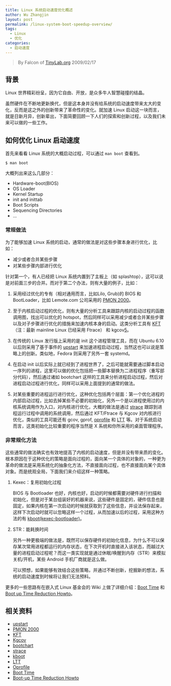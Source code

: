 ```yaml
---
title: Linux 系统启动速度优化概述
author: Wu Zhangjin
layout: post
permalink: /linux-system-boot-speedup-overview/
tags:
  - Linux
  - 优化
categories:
  - 启动速度
---
```


> By Falcon of [TinyLab.org][1]
> 2009/02/17


## 背景

Linux 世界精彩纷呈，因为它自由、开放，是众多牛人智慧碰撞的结晶。

虽然硬件在不断地更新换代，但是这本身并没有给系统的启动速度带来太大的变化，反而是这之外的创新带来了革命性的变化。就加速 Linux 启动这一块而言，就是日新月异，创新辈出，下面简要回顾一下人们的探索和创新过程，以及我们未来可以做的一些工作。

## 如何优化 Linux 启动速度

首先来看看 Linux 系统的大概启动过程，可以通过 `man boot` 查看到。

    $ man boot


大概列出来这么几部分：

  * Hardware-boot(BIOS)
  * OS Loader
  * Kernel Startup
  * init and inittab
  * Boot Scripts
  * Sequencing Directories
  * &#8230;

### 常规做法

为了能够加速 Linux 系统的启动，通常的做法是对这些步骤本身进行优化，比如：

  * 减少或者合并某些步骤
  * 对某些步骤内部进行优化

针对第一个，有人已经把 Linux 系统内置到了主板上（如 splashtop），这可以说是对前面三步的合并。而对于第二个办法，则有大量的例子，比如：

  1. 采用经过优化的专有（相对通用而言，比如Lilo, Grub)的 BIOS 和 BootLoader，比如 Lemote.com 公司采用的 [PMON 2000][2]。

  2. 至于内核启动过程的优化，则有大量的分析工具来跟踪内核的启动过程的函数调用图，找出可以优化的 hotspot，然后同样可以采用减少或者合并某些步骤以及对子步骤进行优化的措施来加速内核本身的启动。这类分析工具有 [KFT][3]（注：最新 mainline Linux 已经采用 Ftrace） 和 kgcov[5][4]。

  3. 在传统的 Linux 发行版上采用的是 init 这个进程管理工具，而在 Ubuntu 6.10 以后则采用了基于事件的 [upstart][5] 来加速进程启动过程，当然这也可以说是策略上的创新。类似地，Fedora 则采用了另外一套 systemd。

  4. 在启动 init 以后实际上就已经到了进程世界了，之后可能就需要通过脚本启动一序列的进程，这里可以做的优化包括把一些脚本替换为二进程程序（重写部分代码），然后通过诸如 bootchart 这样的工具来分析进程启动过程，然后对进程启动过程进行优化，同样可以采用上面提到的通常的做法。

  5. 对某些重要的进程运行进行优化，这种优化包括两个层面：第一个优化进程的内部启动过程，比如去掉某些不必要的初始化，另外一个是以进程使用过的内核系统调用作为入口，对内核进行优化，大概的做法是通过 [strace][6] 跟踪到进程运行过程中调用的系统调用，然后通过 KFT/Ftrace 与 Kgcov 对内核进行优化，类似的工具可能还有 gcov, gprof, [oprofile][7] 和 [LTT][8] 等。对于系统启动而言，这类初始化比较重要的程序当然是 X 系统和你所采用的桌面管理程序。

### 非常规化方法

这些通常的做法确实也有效地提高了内核的启动速度，但是并没有带来质的变化。根本原因在于这种优化的策略是面向过程的，面向某一个具体的对象的，一种更为革命的做法是采用系统化的抽象化方法，不直接面向过程，也不直接面向某个具体对象。而是统观全局，下面我们来介绍这样一种策略。

1. Kexec：复用初始化过程

    BIOS 与 Bootloader 也好，内核也好，启动的时候都需要对硬件进行扫描和初始化，但是对于某台组装好的机器来说，这些硬件是固定的，硬件信息也是固定，如果内核在第一次启动的时候就获取到了这些信息，并设法保存起来，这样下次启动时就可以忽略这样一个过程，从而加速以后的过程，采用这种方法的有 [kboot(kexec-bootloader)][6]。

2. STR：能耗换时间

    另外一种更极端的做法是，既然可以保存硬件的初始化信息，为什么不可以保存某次常用进程都运行的内存状态，在下次开机时直接进入该状态，而越过大量的进程启动过程呢？而这一类实现就是通过休眠/唤醒到内存（STR）来模拟关机/开机，某些 Android 手机厂商就是这么做。

    可以预想，如果能够有效结合这些策略，并通过不断创新，挖掘新的想法，系统的启动速度到时候将让我们无法预料。

更多的一些思路有在嵌入式 Linux 基金会的 Wiki 上做了详细介绍：[Boot Time][9] 和 [Boot up Time Reduction Howto][10]。

## 相关资料

  * [upstart][5]
  * [PMON 2000][2]
  * [KFT][3]
  * [Kgcov][4]
  * [bootchart][11]
  * [strace][6]
  * [kboot][12]
  * [LTT][8]
  * [Oprofile][7]
  * [Boot Time][9]
  * [Boot-up Time Reduction Howto][10]





 [1]: http://tinylab.org
 [2]: http://www.linux-mips.org/wiki/PMON_2000
 [3]: http://elinux.org/Kernel_Function_Trace
 [4]: http://ltp.sourceforge.net/coverage/gcov.php
 [5]: http://upstart.ubuntu.com/
 [6]: http://sourceforge.net/projects/strace/
 [7]: http://oprofile.sourceforge.net/about/
 [8]: http://en.wikipedia.org/wiki/Linux_Trace_Toolkit
 [9]: http://elinux.org/Boot_Time
 [10]: http://elinux.org/Boot-up_Time_Reduction_Howto
 [11]: http://www.bootchart.org/
 [12]: http://kboot.sourceforge.net/
